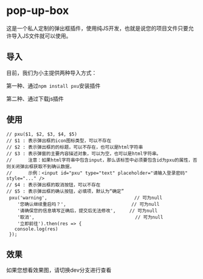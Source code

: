 # pop-up-box
这是一个私人定制的弹出框插件，使用纯JS开发，也就是说您的项目文件只要允许导入JS文件就可以使用。

## 导入
目前，我们为小主提供两种导入方式：

第一种、通过`npm install pxu`安装插件

第二种、通过下载js插件

## 使用
```
// pxu($1, $2, $3, $4, $5)
// $1 : 表示弹出框的icon图标类型，可以不存在
// $2 : 表示弹出框的的标题，可以不存在，也可以是html字符串
// $3 : 表示弹窗的主要内容描述对象，可以为空，也可以是html字符串。
//      注意：如果html字符串中包含input，那么该标签中必须要包含id为pxu的属性，否则关闭弹出框获取不到确认数据，
//      示例：<input id="pxu" type="text" placeholder="请输入登录密码" style="..." />
// $4 : 表示弹出框的取消按钮，可以不存在
// $5 : 表示弹出框的确认按钮，必填项，默认为“确定”
 pxu('warning',                                // 可为null
    '您确认继续重启吗？',                        // 可为null
    '请确保您的信息填写正确后，提交后无法修改',     // 可为null
    '取消',                                     // 可为null
    '立即前往').then(res => {
   console.log(res)
 });
```

## 效果
如果您想看效果图，请切换dev分支进行查看
